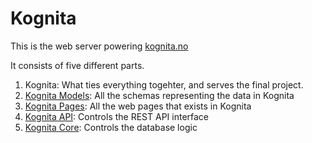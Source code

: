 # Kognita

This is the web server powering [kognita.no](kognita.no)

It consists of five different parts.

1. Kognita: What ties everything togehter, and serves the final project.
2. [Kognita Models](https://github.com/MatsMoll/KognitaModels): All the schemas representing the data in Kognita
3. [Kognita Pages](https://github.com/MatsMoll/KognitaPages): All the web pages that exists in Kognita
4. [Kognita API](https://github.com/MatsMoll/kognita-rest-api): Controls the REST API interface
5. [Kognita Core](https://github.com/MatsMoll/KognitaCore): Controls the database logic

